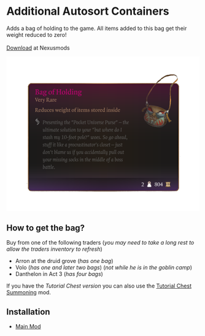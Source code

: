 # Additional Autosort Containers
Adds a bag of holding to the game. All items added to this bag get their weight reduced to zero!
<br><br>[Download]() at Nexusmods

<p align="center">
  <img src="/img/item_desc.png" alt="image of the item description"/>
</p>

## How to get the bag?
Buy from one of the following traders (_you may need to take a long rest to allow the traders inventory to refresh_)
* Arron at the druid grove (_has one bag_)
* Volo (_has one and later two bags_) (_not while he is in the goblin camp_)
* Danthelon in Act 3 (_has four bags_)

If you have the _Tutorial Chest version_ you can also use the [Tutorial Chest Summoning](https://www.nexusmods.com/baldursgate3/mods/457) mod. 

## Installation
* [Main Mod](/installation/main.md)